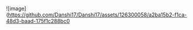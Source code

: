 ![image](https://github.com/Danshi17/Danshi17/assets/126300058/a2ba15b2-f1ca-48d3-baad-175f1c288bc0
